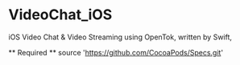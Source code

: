 # VideoChat_iOS
iOS Video Chat &amp; Video Streaming using OpenTok, written by Swift, 

** Required **
source 'https://github.com/CocoaPods/Specs.git'

